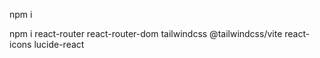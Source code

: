 

npm i

npm i react-router react-router-dom tailwindcss @tailwindcss/vite react-icons lucide-react
